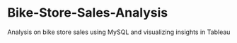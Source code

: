 # Bike-Store-Sales-Analysis
Analysis on bike store sales using MySQL and visualizing insights in Tableau
